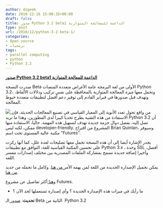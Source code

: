 ```yaml
---
author: dzgeek
date: 2010-12-16 15:08:35+00:00
draft: false
title: صدور Python 3.2 beta1 الداعمة للمعالجة المتوازية
type: post
url: /2010/12/python-3-2-beta-1/
categories:
- Open source
- برمجيات
tags:
- parallel computing
- python
- Python 3.2
---
```


[**صدور Python 3.2 beta1 الداعمة للمعالجة المتوازية**](http://www.it-scoop.com/2010/12/python-3-2-beta-1/)


صدرت النسخة Beta الأولى من لغة البرمجة عامة الأغراض متعددة المنصات Python 3.2، وتحمل معها ميزة المعالجة المتوازية بالمحافظة على نفس تركيب ودلالات الألفاظ، وتهدف قبل صدورها في فبراير القادم إلى توفير دعم أفضل لتطبيقات متعددة خيوط المعالجة.

[![](http://www.it-scoop.com/wp-content/uploads/2010/12/python-logo-master-v3-trans-300x101.png)
](http://www.it-scoop.com/2010/12/python-3-2-beta-1/)من واقع تحول تعدد الأنوية إلى المعيار القياسي في تصنيع المعالجات الحديثة، فإن الاستفادة من هذه التقنية يطرح تحديا كبيرا لدى المطورين، وهذا ما تريد Python 3.2 أن تصل إليه، بفضل دوال حزمة جديدة تهدف لتسهيل هذه المهمة، حاليا، الاستفادة منها ممكن، لكنه ليس developer-friendly. المشروع من اقتراح Brian Quinlan، وسيوفر مكتبة عالية المستوى تحت اسم "Futures".

يجدر الإشارة أيضا إلى أن هذه النسخة تحمل معها تصليحات لعدة علل، كما أنها ركزت على تحسين المكتبة القياسية للغة، التوافق مع تطبيقات Python 3.x ، وحدة SSL أفضل، وأخيرا إضافة جديدة تسمح بمشاركة الملفات المصدرية بين مختلف إصدارات مفسر اللغة.

يمكن تحميل الإصدارة الجديدة من اللغة لمن يهمه الأمر[ من هنا](http://www.python.org/download/releases/3.2/). وكامل ما تحمله من جديد[ من هنا](http://docs.python.org/dev/whatsnew/3.2.html).

و[هنا ](http://www.python.org/dev/peps/pep-3148/)أكثر تفاصيل عن مشروع Futures.


- ما رأيك في ميزات هذه الإصدارة الجديدة ؟ وأي إصدارة تستعملها لحد الآن ؟







**تحديث**: [صدور ](http://www.python.org/news/index.html#Mon20Dec201008300200)الـ Beta الثانية من  Python 3.2
